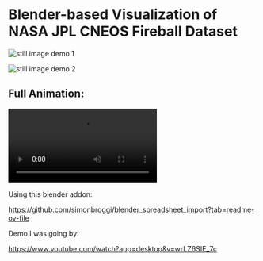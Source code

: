 # Blender-based Visualization of NASA JPL CNEOS Fireball Dataset

![still image demo 1](blender/outputs/still.001.png)

![still image demo 2](blender/outputs/still.002.png)

## Full Animation:
![blender animation](animated.000.mp4)

Using this blender addon:

https://github.com/simonbroggi/blender_spreadsheet_import?tab=readme-ov-file

Demo I was going by:

https://www.youtube.com/watch?app=desktop&v=wrLZ6SIE_7c

